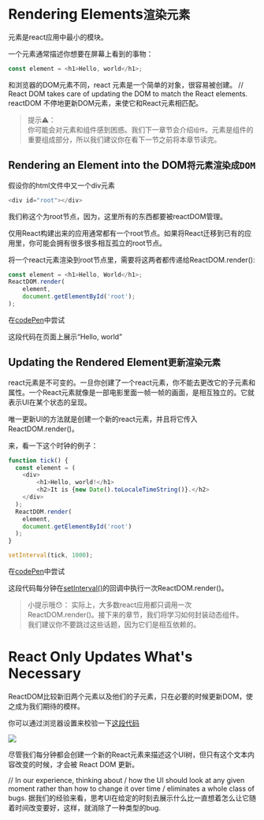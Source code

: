 # Rendering Elements`渲染元素`

元素是react应用中最小的模块。

一个元素通常描述你想要在屏幕上看到的事物：

```javascript
const element = <h1>Hello, world</h1>;
```

和浏览器的DOM元素不同，react 元素是一个简单的对象，很容易被创建。
// React DOM takes care of updating the DOM to match the React elements.
reactDOM 不停地更新DOM元素，来使它和React元素相匹配。

> 提示⚠️：<br/>
        你可能会对元素和组件感到困惑。我们下一章节会介绍`组件`。元素是组件的重要组成部分，所以我们建议你在看下一节之前将本章节读完。

## Rendering an Element into the DOM`将元素渲染成DOM`

假设你的html文件中又一个div元素

```javascript
<div id="root"></div>
```
我们称这个为root节点，因为，这里所有的东西都要被reactDOM管理。

仅用React构建出来的应用通常都有一个root节点。如果将React迁移到已有的应用里，你可能会拥有很多很多相互孤立的root节点。

将一个react元素渲染到root节点里，需要将这两者都传递给ReactDOM.render():

```javascript
const element = <h1>Hello, World</h1>;
ReactDOM.render(
    element,
    document.getElementById('root');
);
```

在[codePen](https://codepen.io/gaearon/pen/rrpgNB?editors=1010)中尝试

这段代码在页面上展示“Hello, world”

## Updating the Rendered Element`更新渲染元素`

react元素是不可变的。一旦你创建了一个react元素，你不能去更改它的子元素和属性。一个React元素就像是一部电影里面一帧一帧的画面，是相互独立的。它就表示UI在某个状态的呈现。

唯一更新UI的方法就是创建一个新的react元素，并且将它传入ReactDOM.render()。

来，看一下这个时钟的例子：

```javascript
function tick() {
  const element = (
    <div>
        <h1>Hello, world!</h1>
        <h2>It is {new Date().toLocaleTimeString()}.</h2>
    </div>
  );
  ReactDOM.render(
    element,
    document.getElementById('root')
  );
}

setInterval(tick, 1000);
```

在[codePen](https://codepen.io/gaearon/pen/gwoJZk?editors=0010)中尝试

这段代码每分钟在[setInterval()](https://developer.mozilla.org/en-US/docs/Web/API/WindowOrWorkerGlobalScope/setInterval)的回调中执行一次ReactDOM.render()。

>小提示哦😯：
    实际上，大多数react应用都只调用一次ReactDOM.render()。接下来的章节，我们将学习如何封装动态组件。<br/>
    我们建议你不要跳过这些话题，因为它们是相互依赖的。

# React Only Updates What's Necessary

ReactDOM比较新旧两个元素以及他们的子元素，只在必要的时候更新DOM，使之成为我们期待的模样。

你可以通过浏览器设置来校验一下[这段代码](https://codepen.io/gaearon/pen/gwoJZk?editors=0010)

![](https://reactjs.org/granular-dom-updates-c158617ed7cc0eac8f58330e49e48224.gif)

尽管我们每分钟都会创建一个新的React元素来描述这个UI树，但只有这个文本内容改变的时候，才会被 React DOM 更新。

// In our experience, thinking about / how the UI should look at any given moment rather than how to change it over time / eliminates a whole class of bugs.
据我们的经验来看，思考UI在给定的时刻去展示什么比一直想着怎么让它随着时间改变要好，这样，就消除了一种类型的bug.